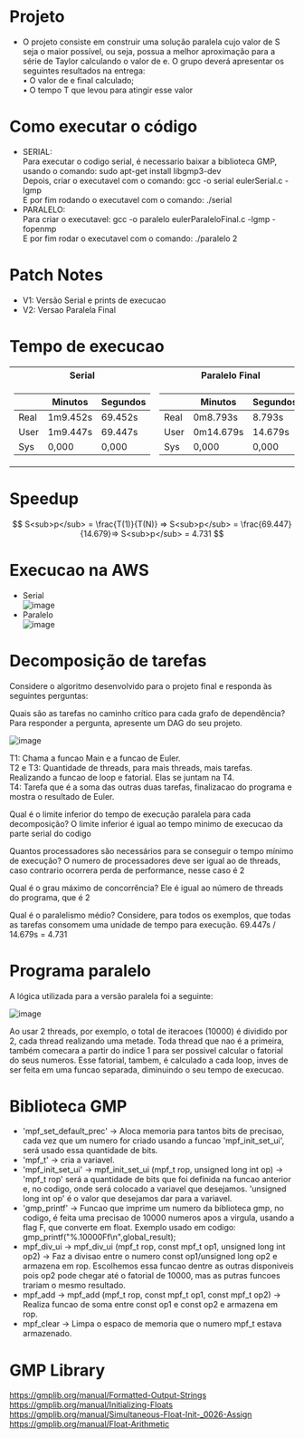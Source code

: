 # Projeto
- O projeto consiste em construir uma solução paralela cujo valor de S seja o maior possível, ou seja,
possua a melhor aproximação para a série de Taylor calculando o valor de e. O grupo deverá
apresentar os seguintes resultados na entrega: <br>
• O valor de e final calculado;<br>
• O tempo T que levou para atingir esse valor <br>

# Como executar o código
- SERIAL:<br>
Para executar o codigo serial, é necessario baixar a biblioteca GMP, usando o comando: sudo apt-get install libgmp3-dev<br>
Depois, criar o executavel com o comando: gcc -o serial eulerSerial.c -lgmp<br>
E por fim rodando o executavel com o comando: ./serial<br>
- PARALELO:<br>
Para criar o executavel: gcc -o paralelo eulerParaleloFinal.c -lgmp -fopenmp<br>
E por fim rodar o executavel com o comando: ./paralelo 2<br>
# Patch Notes
- V1: Versão Serial e prints de execucao
- V2: Versao Paralela Final
# Tempo de execucao
<table>
<tr><th>Serial </th><th>Paralelo Final</th></tr>
<tr><td>

|&nbsp;|Minutos|Segundos|
|--|--|--|
|Real|1m9.452s|69.452s|
|User|1m9.447s|69.447s|
|Sys|0,000|0,000|
  
</td><td>

|&nbsp;|Minutos|Segundos|
|--|--|--|
|Real|0m8.793s|8.793s|
|User|0m14.679s|14.679s|
|Sys|0,000|0,000|
  
</td></tr> </table>

# Speedup

$$
S<sub>p</sub> = \frac{T(1)}{T(N)} => S<sub>p</sub> = \frac{69.447}{14.679}=> S<sub>p</sub> = 4.731
$$

# Execucao na AWS
- Serial <br>
![image](https://user-images.githubusercontent.com/83303272/236924653-10673381-236c-4dec-a30f-d841d6010f3b.png)
- Paralelo <br>
![image](https://github.com/LucasGCLMartins/Computacao_Paralela/assets/83303272/fba8962a-50cc-41c0-9c51-467f3c806a65)

# Decomposição de tarefas
Considere o algoritmo desenvolvido para o projeto final e responda às seguintes perguntas:

Quais são as tarefas no caminho crítico para cada grafo de dependência? Para responder a pergunta, apresente um DAG do seu projeto.<br>

![image](https://github.com/LucasGCLMartins/Computacao_Paralela/assets/83303272/971b8cdd-7d5a-49db-98e9-c03f53a1d50d)

T1: Chama a funcao Main e a funcao de Euler. <br>
T2 e T3: Quantidade de threads, para mais threads, mais tarefas. Realizando a funcao de loop e fatorial. Elas se juntam na T4.<br>
T4: Tarefa que é a soma das outras duas tarefas, finalizacao do programa e mostra o resultado de Euler. <br>


Qual é o limite inferior do tempo de execução paralela para cada decomposição?
   O limite inferior é igual ao        tempo minimo de execucao da        parte serial do codigo

Quantos processadores são necessários para se conseguir o tempo mínimo de execução?
   O numero de processadores deve      ser igual ao de threads, caso      contrario ocorrera perda de        performance, nesse caso é 2

Qual é o grau máximo de concorrência?
   Ele é igual ao número de threads    do programa, que é 2

Qual é o paralelismo médio?
Considere, para todos os exemplos, que todas as tarefas consomem uma unidade de tempo para execução.
   69.447s / 14.679s = 4.731
# Programa paralelo
A lógica utilizada para a versão paralela foi a seguinte:<br>

![image](https://github.com/LucasGCLMartins/Computacao_Paralela/assets/83303272/8bf2f30a-092c-4dcd-9fb1-820946e15d45)

Ao usar 2 threads, por exemplo, o total de iteracoes (10000) é dividido por 2, cada thread realizando uma metade. Toda thread que nao é a primeira, também comecara a partir do indice 1 para ser possivel calcular o fatorial do seus numeros. Esse fatorial, tambem, é calculado a cada loop, inves de ser feita em uma funcao separada, diminuindo o seu tempo de execucao.

# Biblioteca GMP
- 'mpf_set_default_prec' -> Aloca memoria para tantos bits de precisao, cada vez que um numero for criado usando a funcao 'mpf_init_set_ui', será usado essa quantidade de bits.
- 'mpf_t' -> cria a variavel.
- 'mpf_init_set_ui' ->  mpf_init_set_ui (mpf_t rop, unsigned long int op) -> 'mpf_t rop' será a quantidade de bits que foi definida na funcao anterior e, no codigo, onde será colocado a variavel que desejamos. 'unsigned long int op' é o valor que desejamos dar para a variavel.
- 'gmp_printf' -> Funcao que imprime um numero da biblioteca gmp, no codigo, é feita uma precisao de 10000 numeros apos a virgula, usando a flag F, que converte em float. Exemplo usado em codigo: gmp_printf("%.10000Ff\n",global_result);
- mpf_div_ui -> mpf_div_ui (mpf_t rop, const mpf_t op1, unsigned long int op2) -> Faz a divisao entre o numero const op1/unsigned long op2 e armazena em rop. Escolhemos essa funcao dentre as outras disponiveis pois op2 pode chegar até o fatorial de 10000, mas as putras funcoes trariam o mesmo resultado.
- mpf_add -> mpf_add (mpf_t rop, const mpf_t op1, const mpf_t op2) -> Realiza funcao de soma entre const op1 e const op2 e armazena em rop.
- mpf_clear -> Limpa o espaco de memoria que o numero mpf_t estava armazenado.

# GMP Library
https://gmplib.org/manual/Formatted-Output-Strings <br>
https://gmplib.org/manual/Initializing-Floats <br>
https://gmplib.org/manual/Simultaneous-Float-Init-_0026-Assign <br>
https://gmplib.org/manual/Float-Arithmetic <br>
